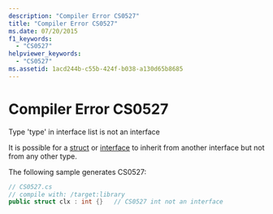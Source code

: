 ```yaml
---
description: "Compiler Error CS0527"
title: "Compiler Error CS0527"
ms.date: 07/20/2015
f1_keywords: 
  - "CS0527"
helpviewer_keywords: 
  - "CS0527"
ms.assetid: 1acd244b-c55b-424f-b038-a130d65b8685
---
```

# Compiler Error CS0527
Type 'type' in interface list is not an interface  
  
 It is possible for a [struct](../language-reference/builtin-types/struct.md) or [interface](../language-reference/keywords/interface.md) to inherit from another interface but not from any other type.  
  
 The following sample generates CS0527:  
  
```csharp  
// CS0527.cs  
// compile with: /target:library  
public struct clx : int {}   // CS0527 int not an interface  
```
